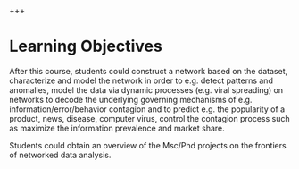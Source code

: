 +++
# Learning Objectives

After this course, students could construct a network based on the dataset, characterize and model the network in order to e.g. detect patterns and anomalies, model the data via dynamic processes (e.g. viral spreading) on networks to decode the underlying governing mechanisms of e.g. information/error/behavior contagion and to predict e.g. the popularity of a product, news, disease, computer virus, control the contagion process such as maximize the information prevalence and market share.

Students could obtain an overview of the Msc/Phd projects on the frontiers of networked data analysis.
